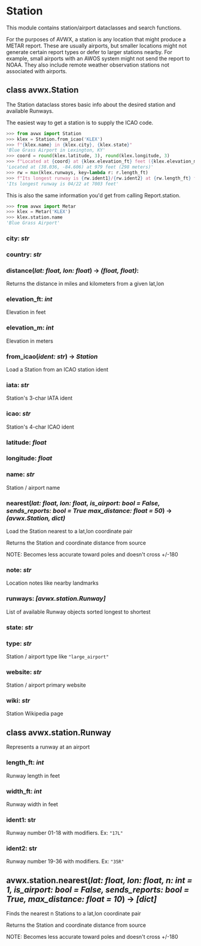 # Station

This module contains station/airport dataclasses and search functions.

For the purposes of AVWX, a station is any location that might produce a METAR report. These are usually airports, but smaller locations might not generate certain report types or defer to larger stations nearby. For example, small airports with an AWOS system might not send the report to NOAA. They also include remote weather observation stations not associated with airports.

## class avwx.Station

The Station dataclass stores basic info about the desired station and available Runways.

The easiest way to get a station is to supply the ICAO code.

```python
>>> from avwx import Station
>>> klex = Station.from_icao('KLEX')
>>> f"{klex.name} in {klex.city}, {klex.state}"
'Blue Grass Airport in Lexington, KY'
>>> coord = round(klex.latitude, 3), round(klex.longitude, 3)
>>> f"Located at {coord} at {klex.elevation_ft} feet ({klex.elevation_m} meters)"
'Located at (38.036, -84.606) at 979 feet (298 meters)'
>>> rw = max(klex.runways, key=lambda r: r.length_ft)
>>> f"Its longest runway is {rw.ident1}/{rw.ident2} at {rw.length_ft} feet"
'Its longest runway is 04/22 at 7003 feet'
```

This is also the same information you'd get from calling Report.station.

```python
>>> from avwx import Metar
>>> klex = Metar('KLEX')
>>> klex.station.name
'Blue Grass Airport'
```

### **city**: *str*

### **country**: *str*

### **distance**(*lat: float, lon: float*) -> *(float, float)*:

Returns the distance in miles and kilometers from a given lat,lon

### **elevation_ft**: *int*

Elevation in feet

### **elevation_m**: *int*

Elevation in meters

### **from_icao**(*ident: str*) -> *Station*

Load a Station from an ICAO station ident

### **iata**: *str*

Station's 3-char IATA ident

### **icao**: *str*

Station's 4-char ICAO ident

### **latitude**: *float*

### **longitude**: *float*

### **name**: *str*

Station / airport name

### **nearest**(*lat: float, lon: float, is_airport: bool = False, sends_reports: bool = True max_distance: float = 50*) -> *(avwx.Station, dict)*

Load the Station nearest to a lat,lon coordinate pair

Returns the Station and coordinate distance from source

NOTE: Becomes less accurate toward poles and doesn't cross +/-180

### **note**: *str*

Location notes like nearby landmarks

### **runways**: *[avwx.station.Runway]*

List of available Runway objects sorted longest to shortest

### **state**: *str*

### **type**: *str*

Station / airport type like `"large_airport"`

### **website**: *str*

Station / airport primary website

### **wiki**: *str*

Station Wikipedia page

## class avwx.station.Runway

Represents a runway at an airport

### **length_ft**: *int*

Runway length in feet

### **width_ft**: *int*

Runway width in feet

### **ident1**: str

Runway number 01-18 with modifiers. Ex: `"17L"`

### **ident2**: str

Runway number 19-36 with modifiers. Ex: `"35R"`

## avwx.station.**nearest**(*lat: float, lon: float, n: int = 1, is_airport: bool = False, sends_reports: bool = True, max_distance: float = 10*) -> *[dict]*

Finds the nearest n Stations to a lat,lon coordinate pair

Returns the Station and coordinate distance from source

NOTE: Becomes less accurate toward poles and doesn't cross +/-180
